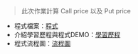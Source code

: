 >此次作業計算 Call price 以及 Put price <br>

- 程式檔案：[程式](https://github.com/KatherineChu/Financial-Engineering/blob/master/HW3/hw3.ipynb) <br>
- 介紹學習歷程與程式DEMO：[學習歷程](https://github.com/KatherineChu/Financial-Engineering/blob/master/HW3/%E5%AD%B8%E7%BF%92%E6%AD%B7%E7%A8%8B.pdf) <br>
- 程式流程圖：[流程圖](https://github.com/KatherineChu/Financial-Engineering/blob/master/HW3/%E6%B5%81%E7%A8%8B%E5%9C%96.pdf)
